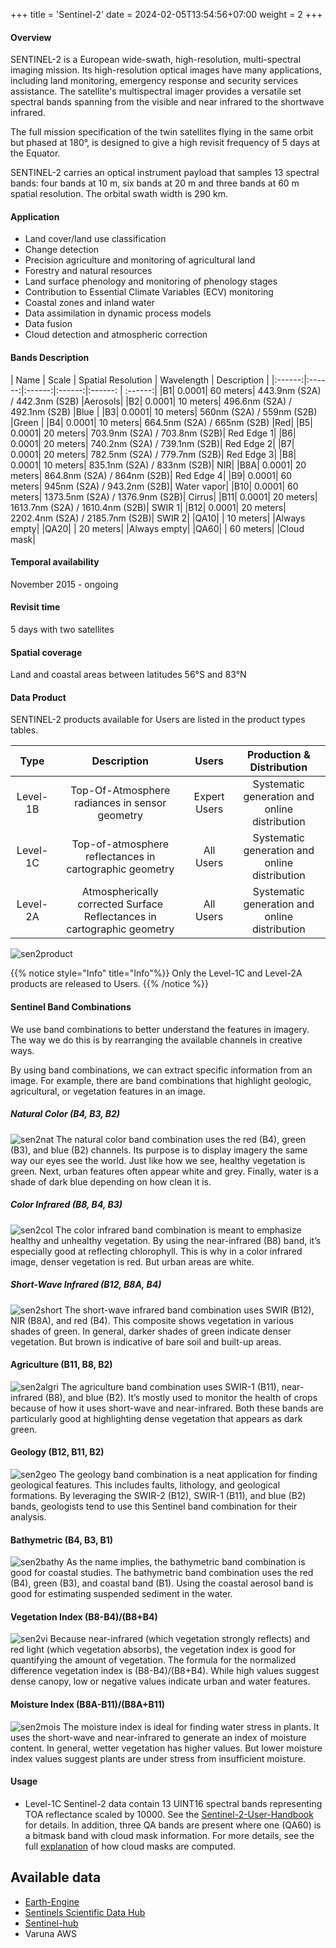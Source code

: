 +++
title = 'Sentinel-2'
date = 2024-02-05T13:54:56+07:00
weight = 2
+++

#### Overview

SENTINEL-2 is a European wide-swath, high-resolution, multi-spectral imaging mission. Its high-resolution optical images have many applications, including land monitoring, emergency response and security services assistance. The satellite's multispectral imager provides a versatile set spectral bands spanning from the visible and near infrared to the shortwave infrared.

The full mission specification of the twin satellites flying in the same orbit but phased at 180°, is designed to give a high revisit frequency of 5 days at the Equator.

SENTINEL-2 carries an optical instrument payload that samples 13 spectral bands: four bands at 10 m, six bands at 20 m and three bands at 60 m spatial resolution. The orbital swath width is 290 km.

#### Application
- Land cover/land use classification
- Change detection
- Precision agriculture and monitoring of agricultural land
- Forestry and natural resources
- Land surface phenology and monitoring of phenology stages
- Contribution to Essential Climate Variables (ECV) monitoring
- Coastal zones and inland water
- Data assimilation in dynamic process models
- Data fusion
- Cloud detection and atmospheric correction

#### Bands Description
| Name | Scale | Spatial Resolution | Wavelength | Description |
|:------:|:------:|:------:|:------:|:------: | :------:|
|B1|	0.0001|	60 meters|	443.9nm (S2A) / 442.3nm (S2B)	|Aerosols|
|B2|	0.0001|	10 meters|	496.6nm (S2A) / 492.1nm (S2B)	|Blue   |
|B3|	0.0001|	10 meters|	560nm (S2A) / 559nm (S2B)	|Green  |
|B4|	0.0001|	10 meters|	664.5nm (S2A) / 665nm (S2B)	|Red|
|B5|	0.0001|	20 meters|	703.9nm (S2A) / 703.8nm (S2B)|	Red Edge 1|
|B6|	0.0001|	20 meters|	740.2nm (S2A) / 739.1nm (S2B)|	Red Edge 2|
|B7|	0.0001|	20 meters|	782.5nm (S2A) / 779.7nm (S2B)|	Red Edge 3|
|B8|	0.0001|	10 meters|	835.1nm (S2A) / 833nm (S2B)|	    NIR|
|B8A|	0.0001|	20 meters|	864.8nm (S2A) / 864nm (S2B)|	    Red Edge 4|
|B9|	0.0001|	60 meters|	945nm (S2A) / 943.2nm (S2B)|     Water vapor|
|B10|	0.0001|	60 meters|	1373.5nm (S2A) / 1376.9nm (S2B)|	Cirrus|
|B11|	0.0001|	20 meters|	1613.7nm (S2A) / 1610.4nm (S2B)|	SWIR 1|
|B12|	0.0001|	20 meters|	2202.4nm (S2A) / 2185.7nm (S2B)|	SWIR 2|
|QA10|		| 10 meters|		|Always empty|
|QA20|		| 20 meters|		|Always empty|
|QA60|		| 60 meters|		|Cloud mask|



#### Temporal availability
November 2015 - ongoing

#### Revisit time

5 days with two satellites

#### Spatial coverage	

Land and coastal areas between latitudes 56°S and 83°N

#### Data Product

SENTINEL-2 products available for Users are listed in the product types tables.

| Type | Description	 | Users | Production & Distribution | 
|:------:|:------:|:------:|:------:|
|Level-1B|Top-Of-Atmosphere radiances in sensor geometry|Expert Users|Systematic generation and online distribution|
|Level-1C|Top-of-atmosphere reflectances in cartographic geometry|All Users|Systematic generation and online distribution|
|Level-2A|Atmospherically corrected Surface Reflectances in cartographic geometry|All Users	|Systematic generation and online distribution|

![sen2product](sen2product.png)

{{% notice style="Info" title="Info"%}}
Only the Level-1C and Level-2A products are released to Users.
{{% /notice %}}

#### Sentinel Band Combinations

We use band combinations to better understand the features in imagery. The way we do this is by rearranging the available channels in creative ways.

By using band combinations, we can extract specific information from an image. For example, there are band combinations that highlight geologic, agricultural, or vegetation features in an image.

##### Natural Color (B4, B3, B2)
![sen2nat](sen2nat.jpeg)
The natural color band combination uses the red (B4), green (B3), and blue (B2) channels. Its purpose is to display imagery the same way our eyes see the world. Just like how we see, healthy vegetation is green. Next, urban features often appear white and grey. Finally, water is a shade of dark blue depending on how clean it is.

##### Color Infrared (B8, B4, B3)
![sen2col](sen2col.jpeg)
The color infrared band combination is meant to emphasize healthy and unhealthy vegetation. By using the near-infrared (B8) band, it’s especially good at reflecting chlorophyll. This is why in a color infrared image, denser vegetation is red. But urban areas are white.

##### Short-Wave Infrared (B12, B8A, B4)
![sen2short](sen2short.jpeg)
The short-wave infrared band combination uses SWIR (B12), NIR (B8A), and red (B4). This composite shows vegetation in various shades of green. In general, darker shades of green indicate denser vegetation. But brown is indicative of bare soil and built-up areas.

#### Agriculture (B11, B8, B2)
![sen2algri](sen2algri.jpeg)
The agriculture band combination uses SWIR-1 (B11), near-infrared (B8), and blue (B2). It’s mostly used to monitor the health of crops because of how it uses short-wave and near-infrared. Both these bands are particularly good at highlighting dense vegetation that appears as dark green.

#### Geology (B12, B11, B2)
![sen2geo](sen2geo.jpeg)
The geology band combination is a neat application for finding geological features. This includes faults, lithology, and geological formations. By leveraging the SWIR-2 (B12), SWIR-1 (B11), and blue (B2) bands, geologists tend to use this Sentinel band combination for their analysis.

#### Bathymetric (B4, B3, B1)
![sen2bathy](sen2bathy.jpeg)
As the name implies, the bathymetric band combination is good for coastal studies. The bathymetric band combination uses the red (B4), green (B3), and coastal band (B1). Using the coastal aerosol band is good for estimating suspended sediment in the water.

#### Vegetation Index (B8-B4)/(B8+B4)
![sen2vi](sen2vi.jpeg)
Because near-infrared (which vegetation strongly reflects) and red light (which vegetation absorbs), the vegetation index is good for quantifying the amount of vegetation. The formula for the normalized difference vegetation index is (B8-B4)/(B8+B4). While high values suggest dense canopy, low or negative values indicate urban and water features.

#### Moisture Index (B8A-B11)/(B8A+B11)
![sen2mois](sen2mois.jpeg)
The moisture index is ideal for finding water stress in plants. It uses the short-wave and near-infrared to generate an index of moisture content. In general, wetter vegetation has higher values. But lower moisture index values suggest plants are under stress from insufficient moisture.



#### Usage
- Level-1C Sentinel-2 data contain 13 UINT16 spectral bands representing TOA reflectance scaled by 10000. See the [Sentinel-2-User-Handbook](https://sentinel.esa.int/documents/247904/685211/Sentinel-2_User_Handbook) for details. In addition, three QA bands are present where one (QA60) is a bitmask band with cloud mask information. For more details, see the full [explanation](https://sentinel.esa.int/web/sentinel/technical-guides/sentinel-2-msi/level-1c/cloud-masks) of how cloud masks are computed.


## Available data
- [Earth-Engine](https://developers.google.com/earth-engine/datasets/catalog/sentinel-2) 
- [Sentinels Scientific Data Hub](https://dataspace.copernicus.eu/)
- [Sentinel-hub](https://www.sentinel-hub.com/)
- Varuna AWS